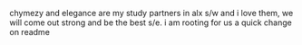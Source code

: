 chymezy and elegance are my study partners in alx s/w and i love them, we will come out strong and be the best s/e. i am rooting for us
a quick change on readme
